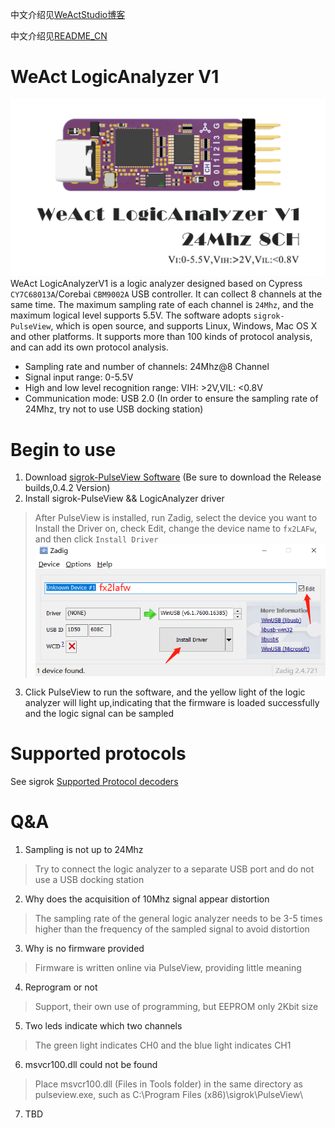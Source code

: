 中文介绍见[WeActStudio博客](http://www.weact-tc.cn/2021/10/30/WeAct-LogicAnalyzerV1/)

中文介绍见[README_CN](./README_CN.md)

# WeAct LogicAnalyzer V1
![](./Images/WeAct-LogicAnalyzerV1-01.png)
WeAct LogicAnalyzerV1 is a logic analyzer designed based on Cypress `CY7C68013A`/Corebai `CBM9002A` USB controller. It can collect 8 channels at the same time. The maximum sampling rate of each channel is `24Mhz`, and the maximum logical level supports 5.5V. The software adopts `sigrok-PulseView`, which is open source, and supports Linux, Windows, Mac OS X and other platforms. It supports more than 100 kinds of protocol analysis, and can add its own protocol analysis.

* Sampling rate and number of channels: 24Mhz@8 Channel
* Signal input range: 0-5.5V
* High and low level recognition range: VIH: >2V,VIL: <0.8V
* Communication mode: USB 2.0 (In order to ensure the sampling rate of 24Mhz, try not to use USB docking station)

# Begin to use
1. Download [sigrok-PulseView Software](https://sigrok.org/wiki/Downloads) (Be sure to download the Release builds,0.4.2 Version)
2. Install sigrok-PulseView && LogicAnalyzer driver
> After PulseView is installed, run Zadig, select the device you want to Install the Driver on, check Edit, change the device name to `fx2LAFw`, and then click `Install Driver`
![](./Images/WeAct-LogicAnalyzerV1-02.png)
3. Click PulseView to run the software, and the yellow light of the logic analyzer will light up,indicating that the firmware is loaded successfully and the logic signal can be sampled

# Supported protocols
See sigrok [Supported Protocol decoders](https://sigrok.org/wiki/Protocol_decoders)

# Q&A
1. Sampling is not up to 24Mhz
> Try to connect the logic analyzer to a separate USB port and do not use a USB docking station
2. Why does the acquisition of 10Mhz signal appear distortion
> The sampling rate of the general logic analyzer needs to be 3-5 times higher than the frequency of the sampled signal to avoid distortion
3. Why is no firmware provided
> Firmware is written online via PulseView, providing little meaning
4. Reprogram or not
> Support, their own use of programming, but EEPROM only 2Kbit size
5. Two leds indicate which two channels
> The green light indicates CH0 and the blue light indicates CH1
6. msvcr100.dll could not be found
> Place msvcr100.dll (Files in Tools folder) in the same directory as pulseview.exe, such as C:\Program Files (x86)\sigrok\PulseView\
7. TBD
